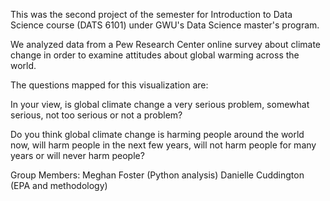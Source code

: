 This was the second project of the semester for Introduction to Data Science course (DATS 6101) under GWU's Data Science master's program.

We analyzed data from a Pew Research Center online survey about climate change in order to examine attitudes about global warming across the world.

The questions mapped for this visualization are:

In your view, is global climate change a very serious problem, somewhat serious, not too serious or not a problem?

Do you think global climate change is harming people around the world now, will harm people in the next few years, will not harm people for many years or will never harm people?


Group Members: Meghan Foster (Python analysis) Danielle Cuddington (EPA and methodology)
